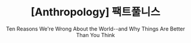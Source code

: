 ---
layout: post
title: "[Anthropology] 팩트풀니스"
subtitle: "Ten Reasons We're Wrong About the World--and Why Things Are Better Than You Think"
category: books
tags: etcetera book
image:
    path: /assets/img/books/etcetera/2022-01-16/sapiens.png
---